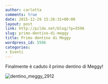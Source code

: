 ```yaml
---
author: carlotta
comments: true
date: 2015-12-29 15:26:31+00:00
layout: post
link: http://pilde.net/blog/?p=5596
slug: primo-dentino-di-meggy
title: Primo dentino di Meggy
wordpress_id: 5596
categories:
- Eventi
---
```


Finalmente è caduto il primo dentino di Meggy!

![dentino_meggy_2912](http://pilde.net/blog/wp-content/uploads/2016/03/dentino_meggy_2912.jpg)
